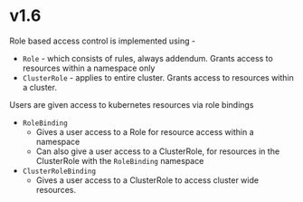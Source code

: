 # v1.6
Role based access control is implemented using -
* `Role` - which consists of rules, always addendum. Grants access to resources within a namespace only
* `ClusterRole` - applies to entire cluster. Grants access to resources within a cluster.

Users are given access to kubernetes resources via role bindings
* `RoleBinding`
  * Gives a user access to a Role for resource access within a namespace
  * Can also give a user access to a ClusterRole, for resources in the ClusterRole with the `RoleBinding` namespace
* `ClusterRoleBinding`
  * Gives a user access to a ClusterRole to access cluster wide resources.
